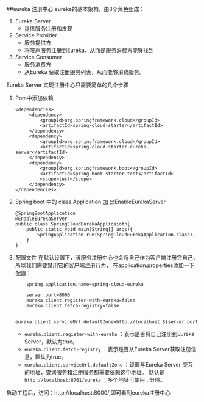 ##eureka 注册中心
eureka的基本架构，由3个角色组成：
1. Eureka Server
    * 提供服务注册和发现
2. Service Provider
    * 服务提供方
    * 将吱声服务注册到Eureka，从而是服务消费方能够找到
3. Service Consumer
    * 服务消费方
    * 从Eureka 获取注册服务列表，从而能够消费服务。

Eureka Server 实现注册中心只需要简单的几个步骤

1. Pom中添加依赖

   ```
   <dependencies>
        <dependency>
            <groupId>org.springframework.cloud</groupId>
            <artifactId>spring-cloud-starter</artifactId>
        </dependency>
        <dependency>
            <groupId>org.springframework.cloud</groupId>
            <artifactId>spring-cloud-starter-eureka-server</artifactId>
        </dependency>
        <dependency>
            <groupId>org.springframework.boot</groupId>
            <artifactId>spring-boot-starter-test</artifactId>
            <scope>test</scope>
        </dependency>
   </dependencies>
   ```
2. Spring boot 中的 class Application 加 @EnableEurekaServer
    ```
    @SpringBootApplication
    @EnableEurekaServer
    public class SpringCloudEurekaApplicaiotn{
        public static void main(String[] args){
            SpringApplication.run(SpringCloudEurekaApplication.class);
        }
    }
    ```
    
3. 配置文件
    在默认设置下，该服务注册中心也会将自己作为客户端注册它自己，所以我们需要禁用它的客户端注册行为，   在application.properties添加一下配置：
    ```
        spring.application.name=spring-cloud-eureka
        
        server.port=8000
        eureka.client.register-with-eureka=false
        eureka.client.fetch-registry=false
        
        eureka.client.serviceUrl.defaultZone=http://localhost:${server.port}/eureka/

    ```
    
    * `eureka.client.register-with-eureka` ：表示是否将自己注册到Eureka Server，默认为true。
    * `eureka.client.fetch-registry` ：表示是否从Eureka Server获取注册信息，默认为true。
    * `eureka.client.serviceUrl.defaultZone` ：设置与Eureka Server 交互的地址，查询服务和注册服务都需要依赖这个地址。  默认是`http://localhost:8761/eureka` ；多个地址可使用 , 分隔。

启动工程后，访问：http://localhost:8000/,即可看到eureka注册中心